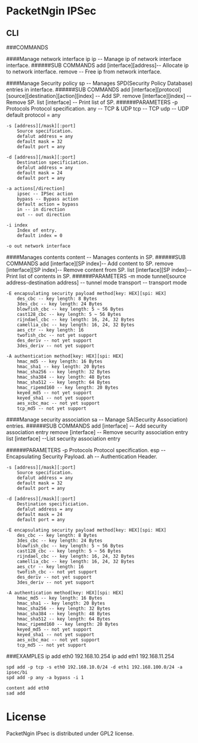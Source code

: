 # PacketNgin IPSec

## CLI

###COMMANDS

####Manage network interface ip
	ip -- Manage ip of network interface interface.
######SUB COMMANDS
	add [interface][address]-- Allocate ip to network interface.
	remove -- Free ip from network interface.

####Manage Security policy
	sp -- Manages SPD(Security Policy Database) entries in interface.
######SUB COMMANDS
	add [interface][protocol][source][destination][action][index] -- Add SP.
	remove [interface][index] -- Remove SP.
	list [interface] -- Print list of SP.
######PARAMETERS
	-p Protocols
		Protocol specification.
		any -- TCP & UDP
		tcp -- TCP
		udp -- UDP
		default protocol = any

	-s [address][/mask][:port]
		Source specification.
		defalut address = any
		default mask = 32
		default port = any

	-d [address][/mask][:port]
		Destination specificiation.
		defalut address = any
		default mask = 24
		default port = any

	-a actions[/direction]
		ipsec -- IPSec action
		bypass -- Bypass action
		default action = bypass
		in -- in direction
		out -- out direction

	-i index
		Index of entry.
		default index = 0

	-o out network interface

####Manages contents
	content -- Manages contents in SP.
######SUB COMMANDS
	add [interface][SP index]-- Add content to SP.
	remove [interface][SP index]-- Remove content from SP.
	list [interface][SP index]-- Print list of contents in SP.
######PARAMETERS
	-m mode
		tunnel[source address-destination address] -- tunnel mode
		transport -- transport mode

	-E encapsulating security payload method[key: HEX][spi: HEX]
		des_cbc -- key length: 8 Bytes
		3des_cbc -- key length: 24 Bytes
		blowfish_cbc -- key length: 5 ~ 56 Bytes
		cast128_cbc -- key length: 5 ~ 56 Bytes
		rijndael_cbc -- key length: 16, 24, 32 Bytes
		camellia_cbc -- key length: 16, 24, 32 Bytes
		aes_ctr -- key length: 16
		twofish_cbc -- not yet support
		des_deriv -- not yet support
		3des_deriv -- not yet support

	-A authentication method[key: HEX][spi: HEX]
		hmac_md5 -- key length: 16 Bytes
		hmac_sha1 -- key length: 20 Bytes
		hmac_sha256 -- key length: 32 Bytes
		hmac_sha384 -- key length: 48 Bytes
		hmac_sha512 -- key length: 64 Bytes
		hmac_ripemd160 -- key length: 20 Bytes
		keyed_md5 -- not yet support
		keyed_sha1 -- not yet support
		aes_xcbc_mac -- not yet support
		tcp_md5 -- not yet support

####Manage security association
	sa -- Manage SA(Security Association) entries.
######SUB COMMANDS
	add [interface] -- Add security association entry
	remove [interface] -- Remove security association entry
	list [interface] --List security association entry

######PARAMETERS
	-p Protocols
		Protocol specification.
		esp -- Encapsulating Security Payload.
		ah -- Authentication Header.

	-s [address][/mask][:port]
		Source specification.
		defalut address = any
		default mask = 32
		default port = any

	-d [address][/mask][:port]
		Destination specificiation.
		defalut address = any
		default mask = 24
		default port = any

	-E encapsulating security payload method[key: HEX][spi: HEX]
		des_cbc -- key length: 8 Bytes
		3des_cbc -- key length: 24 Bytes
		blowfish_cbc -- key length: 5 ~ 56 Bytes
		cast128_cbc -- key length: 5 ~ 56 Bytes
		rijndael_cbc -- key length: 16, 24, 32 Bytes
		camellia_cbc -- key length: 16, 24, 32 Bytes
		aes_ctr -- key length: 16
		twofish_cbc -- not yet support
		des_deriv -- not yet support
		3des_deriv -- not yet support

	-A authentication method[key: HEX][spi: HEX]
		hmac_md5 -- key length: 16 Bytes
		hmac_sha1 -- key length: 20 Bytes
		hmac_sha256 -- key length: 32 Bytes
		hmac_sha384 -- key length: 48 Bytes
		hmac_sha512 -- key length: 64 Bytes
		hmac_ripemd160 -- key length: 20 Bytes
		keyed_md5 -- not yet support
		keyed_sha1 -- not yet support
		aes_xcbc_mac -- not yet support
		tcp_md5 -- not yet support

###EXAMPLES
	ip add eth0 192.168.10.254
	ip add eth1 192.168.11.254

	spd add -p tcp -s eth0 192.168.10.0/24 -d eth1 192.168.100.0/24 -a ipsec/bi
	spd add -p any -a bypass -i 1

	content add eth0
	sad add

# License

PacketNgin IPsec is distributed under GPL2 license.
